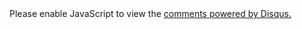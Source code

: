 <section class="comment">

<div id="disqus_thread"></div>
<script type="text/javascript">
  /* * * CONFIGURATION VARIABLES: EDIT BEFORE PASTING INTO YOUR WEBPAGE * * */
  var disqus_shortname = 'lambda'; // required: replace example with your forum shortname
  var disqus_url = '{{ site.url }}{{ page.url | remove:'index.html' }}';
  /* * * DON'T EDIT BELOW THIS LINE * * */
  (function() {
      var dsq = document.createElement('script'); dsq.type = 'text/javascript'; dsq.async = true;
      dsq.src = 'http://' + disqus_shortname + '.disqus.com/embed.js';
      (document.getElementsByTagName('head')[0] || document.getElementsByTagName('body')[0]).appendChild(dsq);
  })();
</script>
<noscript>Please enable JavaScript to view the <a href="http://disqus.com/?ref_noscript">comments powered by Disqus.</a></noscript>

<div id="gitment_thread"></div>
<link rel="stylesheet" href="https://imsun.github.io/gitment/style/default.css">
<script src="https://imsun.github.io/gitment/dist/gitment.browser.js"></script>
<script>
  var gitment = new Gitment({
    id: 'location.href', // 可选。默认为 location.href
    owner: 'lam8da',
    repo: 'lam8da.github.io.comments',
    oauth: {
      client_id: '4ec8d7487458f49ba8f2',
      client_secret: 'dbd58db32dee8f9a954f35b6f1ecf931a0a4edfc',
    },
  })
  gitment.render('gitment_thread')
</script>

</section>
